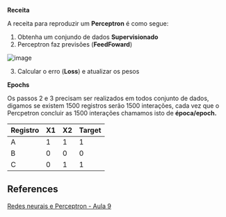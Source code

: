 **Receita**

A receita para reproduzir um **Perceptron** é como segue:

1. Obtenha um conjundo de dados **Supervisionado**
2. Perceptron faz previsões (**FeedFoward**)
   
![image](https://github.com/user-attachments/assets/0badff74-3e9f-41b1-a529-43f884e03edb)

3. Calcular o erro (**Loss**) e atualizar os pesos

**Epochs**

Os passos 2 e 3 precisam ser realizados em todos conjunto de dados, digamos se existem 1500 registros serão 1500 interações, cada vez que o Percpetron concluir as 1500 interações chamamos isto de **época/epoch.**

| Registro    | X1 | X2 | Target
| -------- | ------- | ------- |  ------- |
| A  | 1    | 1    |  1
| B | 0     | 0      |  0
| C    | 0    | 1    |  1


## References
[Redes neurais e Perceptron - Aula 9](https://www.youtube.com/watch?v=fEukSrpDPH0)

